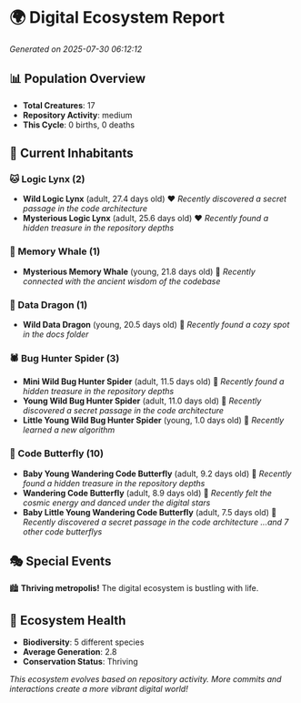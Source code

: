 # 🌍 Digital Ecosystem Report
*Generated on 2025-07-30 06:12:12*

## 📊 Population Overview
- **Total Creatures**: 17
- **Repository Activity**: medium
- **This Cycle**: 0 births, 0 deaths

## 👥 Current Inhabitants

### 🐱 Logic Lynx (2)
- **Wild Logic Lynx** (adult, 27.4 days old) ❤️
  *Recently discovered a secret passage in the code architecture*
- **Mysterious Logic Lynx** (adult, 25.6 days old) ❤️
  *Recently found a hidden treasure in the repository depths*

### 🐋 Memory Whale (1)
- **Mysterious Memory Whale** (young, 21.8 days old) 💛
  *Recently connected with the ancient wisdom of the codebase*

### 🐉 Data Dragon (1)
- **Wild Data Dragon** (young, 20.5 days old) 💚
  *Recently found a cozy spot in the docs folder*

### 🕷️ Bug Hunter Spider (3)
- **Mini Wild Bug Hunter Spider** (adult, 11.5 days old) 💚
  *Recently found a hidden treasure in the repository depths*
- **Young Wild Bug Hunter Spider** (adult, 11.0 days old) 💚
  *Recently discovered a secret passage in the code architecture*
- **Little Young Wild Bug Hunter Spider** (young, 1.0 days old) 💚
  *Recently learned a new algorithm*

### 🦋 Code Butterfly (10)
- **Baby Young Wandering Code Butterfly** (adult, 9.2 days old) 💛
  *Recently found a hidden treasure in the repository depths*
- **Wandering Code Butterfly** (adult, 8.9 days old) 💛
  *Recently felt the cosmic energy and danced under the digital stars*
- **Baby Little Young Wandering Code Butterfly** (adult, 7.5 days old) 💛
  *Recently discovered a secret passage in the code architecture*
  *...and 7 other code butterflys*

## 🎭 Special Events

🏙️ **Thriving metropolis!** The digital ecosystem is bustling with life.

## 🔬 Ecosystem Health
- **Biodiversity**: 5 different species
- **Average Generation**: 2.8
- **Conservation Status**: Thriving

*This ecosystem evolves based on repository activity. More commits and interactions create a more vibrant digital world!*